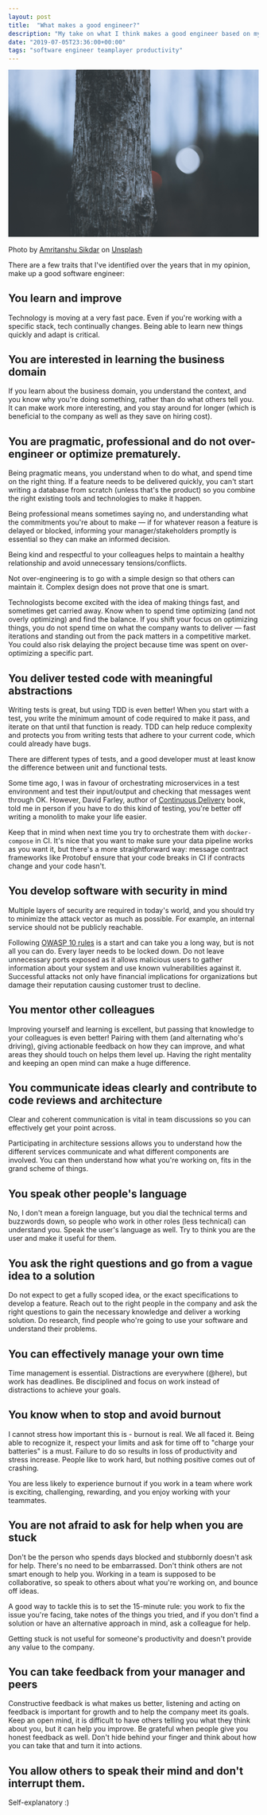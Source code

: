 ```yaml
---
layout: post
title:  "What makes a good engineer?"
description: "My take on what I think makes a good engineer based on my learnings"
date: "2019-07-05T23:36:00+00:00"
tags: "software engineer teamplayer productivity"
---
```


![What makes a great engineer?](/assets/images/posts/what-makes-a-great-engineer.jpg "What makes a great engineer?")

Photo by [Amritanshu Sikdar](https://unsplash.com/@da_sikka_x?utm_source=unsplash&utm_medium=referral&utm_content=creditCopyText) on [Unsplash](https://unsplash.com/search/photos/perfect?utm_source=unsplash&utm_medium=referral&utm_content=creditCopyText)

There are a few traits that I've identified over the years that in my opinion, make up a good software engineer:

## You learn and improve

Technology is moving at a very fast pace. Even if you're working with a specific stack, tech continually changes. Being able to learn new things quickly and adapt is critical.

## You are interested in learning the business domain

If you learn about the business domain, you understand the context, and you know why you're doing something, rather than do what others tell you. It can make work more interesting, and you stay around for longer (which is beneficial to the company as well as they save on hiring cost).

## You are pragmatic, professional and do not over-engineer or optimize prematurely.

Being pragmatic means, you understand when to do what, and spend time on the right thing. If a feature needs to be delivered quickly, you can't start writing a database from scratch (unless that's the product) so you combine the right existing tools and technologies to make it happen.

Being professional means sometimes saying no, and understanding what the commitments you're about to make — if for whatever reason a feature is delayed or blocked, informing your manager/stakeholders promptly is essential so they can make an informed decision.

Being kind and respectful to your colleagues helps to maintain a healthy relationship and avoid unnecessary tensions/conflicts.

Not over-engineering is to go with a simple design so that others can maintain it. Complex design does not prove that one is smart.

Technologists become excited with the idea of making things fast, and sometimes get carried away. Know when to spend time optimizing (and not overly optimizing) and find the balance. If you shift your focus on optimizing things, you do not spend time on what the company wants to deliver — fast iterations and standing out from the pack matters in a competitive market. You could also risk delaying the project because time was spent on over-optimizing a specific part.

## You deliver tested code with meaningful abstractions

Writing tests is great, but using TDD is even better! When you start with a test, you write the minimum amount of code required to make it pass, and iterate on that until that function is ready. TDD can help reduce complexity and protects you from writing tests that adhere to your current code, which could already have bugs. 

There are different types of tests, and a good developer must at least know the difference between unit and functional tests.

Some time ago, I was in favour of orchestrating microservices in a test environment and test their input/output and checking that messages went through OK. However, David Farley, author of [Continuous Delivery](https://www.continuous-delivery.co.uk/) book, told me in person if you have to do this kind of testing, you're better off writing a monolith to make your life easier.

Keep that in mind when next time you try to orchestrate them with `docker-compose` in CI. It's nice that you want to make sure your data pipeline works as you want it, but there's a more straightforward way: message contract frameworks like Protobuf ensure that your code breaks in CI if contracts change and your code hasn't.

## You develop software with security in mind

Multiple layers of security are required in today's world, and you should try to minimize the attack vector as much as possible. For example, an internal service should not be publicly reachable.

Following [OWASP 10 rules](https://www.veracode.com/directory/owasp-top-10) is a start and can take you a long way, but is not all you can do. Every layer needs to be locked down. Do not leave unnecessary ports exposed as it allows malicious users to gather information about your system and use known vulnerabilities against it. Successful attacks not only have financial implications for organizations but damage their reputation causing customer trust to decline.

## You mentor other colleagues

Improving yourself and learning is excellent, but passing that knowledge to your colleagues is even better! Pairing with them (and alternating who's driving), giving actionable feedback on how they can improve, and what areas they should touch on helps them level up. Having the right mentality and keeping an open mind can make a huge difference.

## You communicate ideas clearly and contribute to code reviews and architecture

Clear and coherent communication is vital in team discussions so you can effectively get your point across.

Participating in architecture sessions allows you to understand how the different services communicate and what different components are involved. You can then understand how what you're working on, fits in the grand scheme of things.

## You speak other people's language

No, I don't mean a foreign language, but you dial the technical terms and buzzwords down, so people who work in other roles (less technical) can understand you. Speak the user's language as well. Try to think you are the user and make it useful for them.

## You ask the right questions and go from a vague idea to a solution

Do not expect to get a fully scoped idea, or the exact specifications to develop a feature. Reach out to the right people in the company and ask the right questions to gain the necessary knowledge and deliver a working solution. Do research, find people who're going to use your software and understand their problems.

## You can effectively manage your own time

Time management is essential. Distractions are everywhere (@here), but work has deadlines. Be disciplined and focus on work instead of distractions to achieve your goals.

## You know when to stop and avoid burnout

I cannot stress how important this is - burnout is real. We all faced it. Being able to recognize it, respect your limits and ask for time off to "charge your batteries" is a must. Failure to do so results in loss of productivity and stress increase. People like to work hard, but nothing positive comes out of crashing.

You are less likely to experience burnout if you work in a team where work is exciting, challenging, rewarding, and you enjoy working with your teammates.

## You are not afraid to ask for help when you are stuck

Don't be the person who spends days blocked and stubbornly doesn't ask for help. There's no need to be embarrassed. Don't think others are not smart enough to help you. Working in a team is supposed to be collaborative, so speak to others about what you're working on, and bounce off ideas.

A good way to tackle this is to set the 15-minute rule: you work to fix the issue you're facing, take notes of the things you tried, and if you don't find a solution or have an alternative approach in mind, ask a colleague for help.

Getting stuck is not useful for someone's productivity and doesn't provide any value to the company.

## You can take feedback from your manager and peers

Constructive feedback is what makes us better, listening and acting on feedback is important for growth and to help the company meet its goals.
Keep an open mind, it is difficult to have others telling you what they think about you, but it can help you improve. Be grateful when people give you honest feedback as well. Don't hide behind your finger and think about how you can take that and turn it into actions.

## You allow others to speak their mind and don't interrupt them.

Self-explanatory :)
